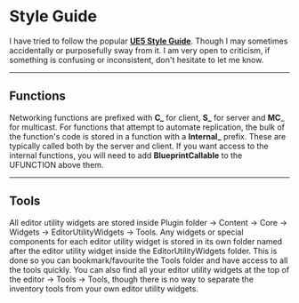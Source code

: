 # Style Guide

I have tried to follow the popular <a href="https://github.com/Allar/ue5-style-guide" target="_blank">**UE5 Style Guide**</a>. Though I may sometimes accidentally or purposefully sway from it. I am very open to criticism, if something is confusing or inconsistent, don't hesitate to let me know.

---
## Functions
Networking functions are prefixed with **C_** for client, **S_** for server and **MC**_ for multicast.
For functions that attempt to automate replication, the bulk of the function's code is stored in a function with a **Internal_** prefix. These are typically called both by the server and client. If you want access to the internal functions, you will need to add **BlueprintCallable**  to the UFUNCTION above them.

---
## Tools
All editor utility widgets are stored inside Plugin folder -> Content -> Core -> Widgets -> EditorUtilityWidgets -> Tools.
Any widgets or special components for each editor utility widget is stored in its own folder named after the editor utility widget inside the EditorUtilityWidgets folder.
This is done so you can bookmark/favourite the Tools folder and have access to all the tools quickly. You can also find all your editor utility widgets at the top of the editor -> Tools -> Tools, though there is no way to separate the inventory tools from your own editor utility widgets.